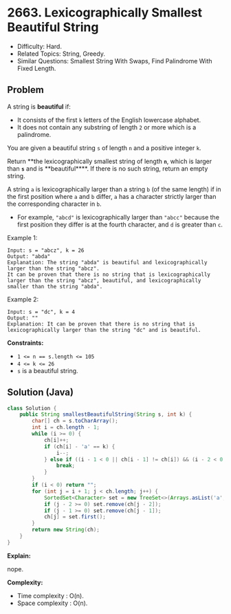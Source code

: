 # 2663. Lexicographically Smallest Beautiful String

- Difficulty: Hard.
- Related Topics: String, Greedy.
- Similar Questions: Smallest String With Swaps, Find Palindrome With Fixed Length.

## Problem

A string is **beautiful** if:

- It consists of the first `k` letters of the English lowercase alphabet.
- It does not contain any substring of length `2` or more which is a palindrome.

You are given a beautiful string `s` of length `n` and a positive integer `k`.

Return **the lexicographically smallest string of length **`n`**, which is larger than **`s`** and is **beautiful\*\*\*\*. If there is no such string, return an empty string.

A string `a` is lexicographically larger than a string `b` (of the same length) if in the first position where `a` and `b` differ, `a` has a character strictly larger than the corresponding character in `b`.

- For example, `"abcd"` is lexicographically larger than `"abcc"` because the first position they differ is at the fourth character, and `d` is greater than `c`.

Example 1:

```
Input: s = "abcz", k = 26
Output: "abda"
Explanation: The string "abda" is beautiful and lexicographically larger than the string "abcz".
It can be proven that there is no string that is lexicographically larger than the string "abcz", beautiful, and lexicographically smaller than the string "abda".
```

Example 2:

```
Input: s = "dc", k = 4
Output: ""
Explanation: It can be proven that there is no string that is lexicographically larger than the string "dc" and is beautiful.
```

**Constraints:**

- `1 <= n == s.length <= 105`
- `4 <= k <= 26`
- `s` is a beautiful string.

## Solution (Java)

```java
class Solution {
    public String smallestBeautifulString(String s, int k) {
        char[] ch = s.toCharArray();
        int i = ch.length - 1;
        while (i >= 0) {
            ch[i]++;
            if (ch[i] - 'a' == k) {
                i--;
            } else if ((i - 1 < 0 || ch[i - 1] != ch[i]) && (i - 2 < 0 || ch[i - 2] != ch[i])) {
                break;
            }
        }
        if (i < 0) return "";
        for (int j = i + 1; j < ch.length; j++) {
            SortedSet<Character> set = new TreeSet<>(Arrays.asList('a', 'b', 'c'));
            if (j - 2 >= 0) set.remove(ch[j - 2]);
            if (j - 1 >= 0) set.remove(ch[j - 1]);
            ch[j] = set.first();
        }
        return new String(ch);
    }
}
```

**Explain:**

nope.

**Complexity:**

- Time complexity : O(n).
- Space complexity : O(n).
